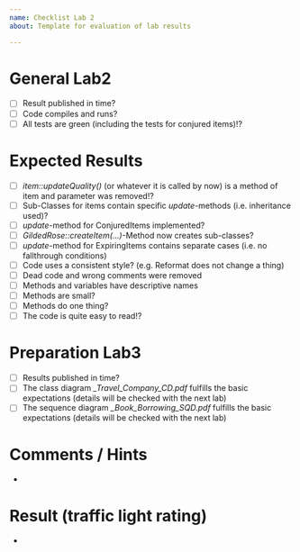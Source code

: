 ```yaml
---
name: Checklist Lab 2
about: Template for evaluation of lab results

---
```


# General Lab2
- [ ] Result published in time?
- [ ] Code compiles and runs?
- [ ] All tests are green (including the tests for conjured items)!?

# Expected Results
- [ ] *item::updateQuality()* (or whatever it is called by now) is a method of item and parameter was removed!?
- [ ] Sub-Classes for items contain specific *update*-methods (i.e. inheritance used)?
- [ ] *update*-method for ConjuredItems implemented?
- [ ] *GildedRose::createItem(...)*-Method now creates sub-classes?
- [ ] *update*-method for ExpiringItems contains separate cases (i.e. no fallthrough conditions)
- [ ] Code uses a consistent style? (e.g. Reformat does not change a thing)
- [ ] Dead code and wrong comments were removed
- [ ] Methods and variables have descriptive names
- [ ] Methods are small?
- [ ] Methods do one thing?
- [ ] The code is quite easy to read!?

# Preparation Lab3
- [ ] Results published in time?
- [ ] The class diagram *_Travel_Company_CD.pdf* fulfills the basic expectations (details will be checked with the next lab)
- [ ] The sequence diagram *_Book_Borrowing_SQD.pdf* fulfills the basic expectations (details will be checked with the next lab)

# Comments / Hints
- 

# Result (traffic light rating)
- 
